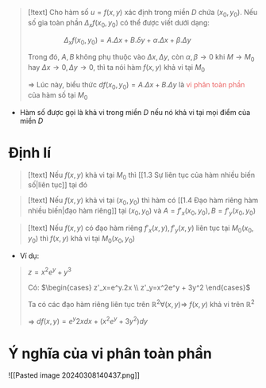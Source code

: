 
>[!text]
>Cho hàm số $u=f(x,y)$ xác định trong miền $D$ chứa $(x_0,y_0)$. Nếu số gia toàn phần $\Delta_x f(x_0,y_0)$ có thể được viết dưới dạng: 
>
>$\hspace{2cm}$$\Delta_x f(x_0,y_0) = A.\Delta x +B.\delta y +\alpha.\Delta x+\beta.\Delta y$
>
>Trong đó, $A, B$ không phụ thuộc vào $\Delta x, \Delta y$, còn $\alpha, \beta \to 0$ khi $M\to M_0$ hay $\Delta x\to 0, \Delta y \to 0$, thì ta nói hàm $f(x,y)$ khả vi tại $M_0$
>
>$\Rightarrow$ Lúc này, biểu thức $df(x_0,y_0)=A.\Delta x +B.\Delta y$ là <span style="color:#ec6565">vi phân toàn phần</span> của hàm số tại $M_0$

- Hàm số được gọi là khả vi trong miền $D$ nếu nó khả vi tại mọi điểm của miền $D$

# Định lí

>[!text]
>Nếu $f(x,y)$ khả vi tại $M_0$ thì [[1.3 Sự liên tục của hàm nhiều biến số|liên tục]] tại đó

>[!text]
>Nếu $f(x,y)$ khả vi tại $(x_0,y_0)$ thì hàm có [[1.4 Đạo hàm riêng hàm nhiều biến|đạo hàm riêng]] tại $(x_0,y_0)$ và $A=f'_x(x_0,y_0), B=f'_y(x_0,y_0)$

>[!text]
>Nếu $f(x,y)$ có đạo hàm riêng $f'_x(x,y), f'_y(x,y)$ liên tục tại $M_0(x_0,y_0)$ thì $f(x,y)$ khả vi tại $M_0(x_0,y_0)$

- Ví dụ:
>$z=x^2e^y+y^3$ 
>
>Có: $\begin{cases} z'_x=e^y.2x \\ z'_y=x^2e^y + 3y^2 \end{cases}$ 
>
>Ta có các đạo hàm riêng liên tục trên $\mathbb R^2 \forall (x,y) \Rightarrow$ $f(x,y)$ khả vi trên $\mathbb R^2$
>
>$\Rightarrow$ $df(x,y)=e^y2xdx+(x^2e^y +3y^2)dy$

# Ý nghĩa của vi phân toàn phần

![[Pasted image 20240308140437.png]]




